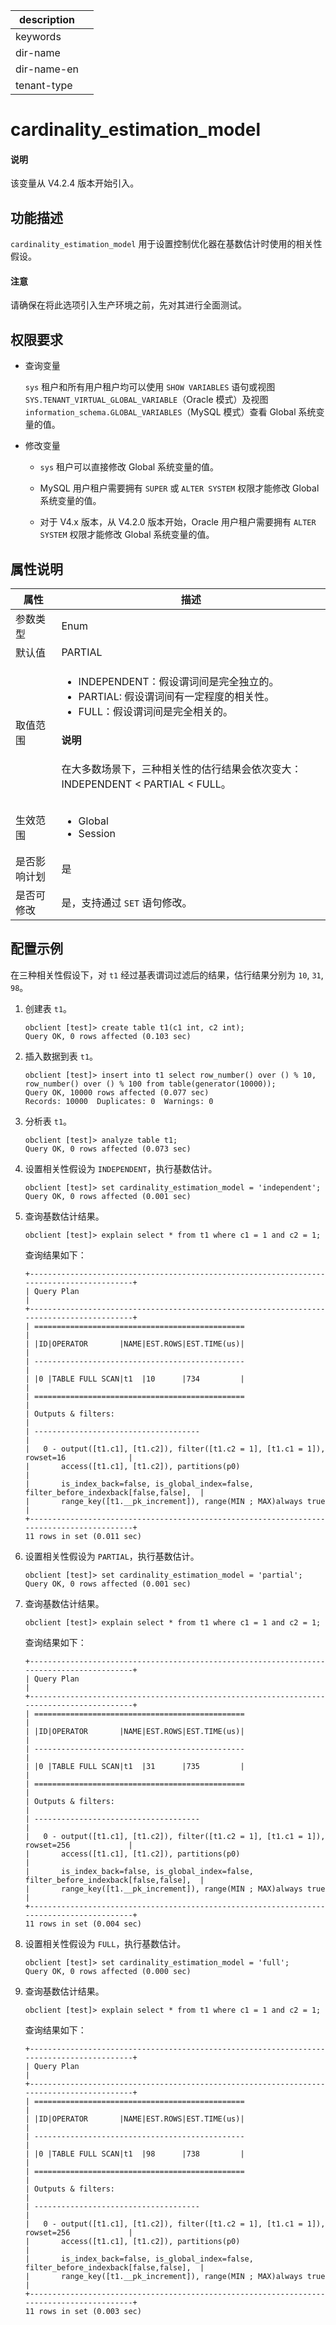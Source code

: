 |description||
|---|---|
|keywords||
|dir-name||
|dir-name-en||
|tenant-type| |

# cardinality_estimation_model

<main id="notice" type='explain'>
  <h4>说明</h4>
  <p>该变量从 V4.2.4 版本开始引入。</p>
</main>

## 功能描述

`cardinality_estimation_model` 用于设置控制优化器在基数估计时使用的相关性假设。

<main id="notice" type='notice'>
  <h4>注意</h4>
  <p>请确保在将此选项引入生产环境之前，先对其进行全面测试。</p>
</main>

## 权限要求

* 查询变量

  `sys` 租户和所有用户租户均可以使用 `SHOW VARIABLES` 语句或视图 `SYS.TENANT_VIRTUAL_GLOBAL_VARIABLE`（Oracle 模式）及视图 `information_schema.GLOBAL_VARIABLES`（MySQL 模式）查看 Global 系统变量的值。

* 修改变量

  * `sys` 租户可以直接修改 Global 系统变量的值。
  
  * MySQL 用户租户需要拥有 `SUPER` 或 `ALTER SYSTEM` 权限才能修改 Global 系统变量的值。

  * 对于 V4.x 版本，从 V4.2.0 版本开始，Oracle 用户租户需要拥有 `ALTER SYSTEM` 权限才能修改 Global 系统变量的值。

## 属性说明

| **属性**  |    **描述**  |
|-----------|---------------|
| 参数类型    |   Enum              |
| 默认值      |  PARTIAL   |
| 取值范围    |  <ul><li>INDEPENDENT：假设谓词间是完全独立的。</li><li>PARTIAL: 假设谓词间有一定程度的相关性。</li><li>FULL：假设谓词间是完全相关的。</li></ul><main id="notice" type='explain'><h4>说明</h4><p>在大多数场景下，三种相关性的估行结果会依次变大：INDEPENDENT < PARTIAL < FULL。</p></main>              |
| 生效范围    |  <ul><li>Global</li><li>Session</li></ul>  |
| 是否影响计划|  是 |
| 是否可修改  |  是，支持通过 `SET` 语句修改。 |

## 配置示例

在三种相关性假设下，对 `t1` 经过基表谓词过滤后的结果，估行结果分别为 `10`, `31`, `98`。

1. 创建表 `t1`。

    ```shell
    obclient [test]> create table t1(c1 int, c2 int);
    Query OK, 0 rows affected (0.103 sec)
    ```

2. 插入数据到表 `t1`。

    ```shell
    obclient [test]> insert into t1 select row_number() over () % 10, row_number() over () % 100 from table(generator(10000));
    Query OK, 10000 rows affected (0.077 sec)
    Records: 10000  Duplicates: 0  Warnings: 0
    ```

3. 分析表 `t1`。

    ```shell
    obclient [test]> analyze table t1;
    Query OK, 0 rows affected (0.073 sec)
    ```

4. 设置相关性假设为 `INDEPENDENT`，执行基数估计。

    ```shell
    obclient [test]> set cardinality_estimation_model = 'independent';
    Query OK, 0 rows affected (0.001 sec)
    ```

5. 查询基数估计结果。

    ```shell
    obclient [test]> explain select * from t1 where c1 = 1 and c2 = 1;
    ```

    查询结果如下：

    ```shell
    +------------------------------------------------------------------------------------------+
    | Query Plan                                                                               |
    +------------------------------------------------------------------------------------------+
    | ===============================================                                          |
    | |ID|OPERATOR       |NAME|EST.ROWS|EST.TIME(us)|                                          |
    | -----------------------------------------------                                          |
    | |0 |TABLE FULL SCAN|t1  |10      |734         |                                          |
    | ===============================================                                          |
    | Outputs & filters:                                                                       |
    | -------------------------------------                                                    |
    |   0 - output([t1.c1], [t1.c2]), filter([t1.c2 = 1], [t1.c1 = 1]), rowset=16              |
    |       access([t1.c1], [t1.c2]), partitions(p0)                                           |
    |       is_index_back=false, is_global_index=false, filter_before_indexback[false,false],  |
    |       range_key([t1.__pk_increment]), range(MIN ; MAX)always true                        |
    +------------------------------------------------------------------------------------------+
    11 rows in set (0.011 sec)
    ```

6. 设置相关性假设为 `PARTIAL`，执行基数估计。

    ```shell
    obclient [test]> set cardinality_estimation_model = 'partial';
    Query OK, 0 rows affected (0.001 sec)
    ```

7. 查询基数估计结果。

    ```shell
    obclient [test]> explain select * from t1 where c1 = 1 and c2 = 1;
    ```

    查询结果如下：

    ```shell
    +------------------------------------------------------------------------------------------+
    | Query Plan                                                                               |
    +------------------------------------------------------------------------------------------+
    | ===============================================                                          |
    | |ID|OPERATOR       |NAME|EST.ROWS|EST.TIME(us)|                                          |
    | -----------------------------------------------                                          |
    | |0 |TABLE FULL SCAN|t1  |31      |735         |                                          |
    | ===============================================                                          |
    | Outputs & filters:                                                                       |
    | -------------------------------------                                                    |
    |   0 - output([t1.c1], [t1.c2]), filter([t1.c2 = 1], [t1.c1 = 1]), rowset=256             |
    |       access([t1.c1], [t1.c2]), partitions(p0)                                           |
    |       is_index_back=false, is_global_index=false, filter_before_indexback[false,false],  |
    |       range_key([t1.__pk_increment]), range(MIN ; MAX)always true                        |
    +------------------------------------------------------------------------------------------+
    11 rows in set (0.004 sec)
    ```

8. 设置相关性假设为 `FULL`，执行基数估计。

    ```shell
    obclient [test]> set cardinality_estimation_model = 'full';
    Query OK, 0 rows affected (0.000 sec)
    ```

9. 查询基数估计结果。

    ```shell
    obclient [test]> explain select * from t1 where c1 = 1 and c2 = 1;
    ```

    查询结果如下：

    ```shell
    +------------------------------------------------------------------------------------------+
    | Query Plan                                                                               |
    +------------------------------------------------------------------------------------------+
    | ===============================================                                          |
    | |ID|OPERATOR       |NAME|EST.ROWS|EST.TIME(us)|                                          |
    | -----------------------------------------------                                          |
    | |0 |TABLE FULL SCAN|t1  |98      |738         |                                          |
    | ===============================================                                          |
    | Outputs & filters:                                                                       |
    | -------------------------------------                                                    |
    |   0 - output([t1.c1], [t1.c2]), filter([t1.c2 = 1], [t1.c1 = 1]), rowset=256             |
    |       access([t1.c1], [t1.c2]), partitions(p0)                                           |
    |       is_index_back=false, is_global_index=false, filter_before_indexback[false,false],  |
    |       range_key([t1.__pk_increment]), range(MIN ; MAX)always true                        |
    +------------------------------------------------------------------------------------------+
    11 rows in set (0.003 sec)
    ```
